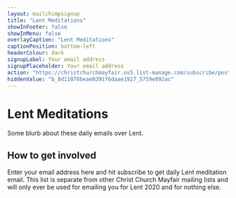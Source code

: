 ```yaml
---
layout: mailchimpsignup
title: "Lent Meditations"
showInFooter: false
showInMenu: false
overlayCaption: "Lent Meditations"
captionPosition: bottom-left
headerColour: dark
signupLabel: Your email address
signupPlaceholder: Your email address
action: "https://christchurchmayfair.us5.list-manage.com/subscribe/post?u=aae1927&amp;id=5759e092ac"
hiddenValue: "b_8d11078beae0391f6daae1927_5759e092ac"
---
```

Lent Meditations
=============================

Some blurb about these daily emails over Lent.


How to get involved
-------------------

Enter your email address here and hit subscribe to get daily Lent meditation email. This list is separate from other Christ Church Mayfair mailing lists and will only ever be used for emailing you for Lent 2020 and for nothing else.
